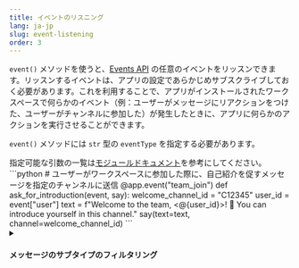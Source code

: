 ```yaml
---
title: イベントのリスニング
lang: ja-jp
slug: event-listening
order: 3
---
```


<div class="section-content">

`event()` メソッドを使うと、[Events API](https://api.slack.com/events) の任意のイベントをリッスンできます。リッスンするイベントは、アプリの設定であらかじめサブスクライブしておく必要があります。これを利用することで、アプリがインストールされたワークスペースで何らかのイベント（例：ユーザーがメッセージにリアクションをつけた、ユーザーがチャンネルに参加した）が発生したときに、アプリに何らかのアクションを実行させることができます。

`event()` メソッドには `str` 型の `eventType` を指定する必要があります。

</div>

<div>
<span class="annotation">指定可能な引数の一覧は<a href="https://slack.dev/bolt-python/api-docs/slack_bolt/kwargs_injection/args.html" target="_blank">モジュールドキュメント</a>を参考にしてください。</span>
```python
# ユーザーがワークスペースに参加した際に、自己紹介を促すメッセージを指定のチャンネルに送信
@app.event("team_join")
def ask_for_introduction(event, say):
    welcome_channel_id = "C12345"
    user_id = event["user"]
    text = f"Welcome to the team, <@{user_id}>! 🎉 You can introduce yourself in this channel."
    say(text=text, channel=welcome_channel_id)
```
</div>

<details class="secondary-wrapper" >
  
<summary class="section-head" markdown="0">
  <h4 class="section-head">メッセージのサブタイプのフィルタリング</h4>
</summary>

<div class="secondary-content" markdown="0">
`message()` リスナーは `event("message")` と等価の機能を提供します。

`subtype` という追加のキーを指定して、イベントのサブタイプでフィルタリングすることもできます。よく使われるサブタイプには、`bot_message` や `message_replied` があります。詳しくは[メッセージイベントページ](https://api.slack.com/events/message#message_subtypes)を参照してください。

</div>

```python
# 変更されたすべてのメッセージに一致
@app.event({
    "type": "message",
    "subtype": "message_changed"
})
def log_message_change(logger, event):
    user, text = event["user"], event["text"]
    logger.info(f"The user {user} changed the message to {text}")
```
</details>
